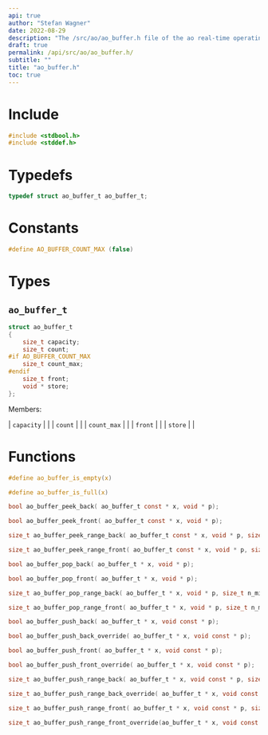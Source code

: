 ```yaml
---
api: true
author: "Stefan Wagner"
date: 2022-08-29
description: "The /src/ao/ao_buffer.h file of the ao real-time operating system."
draft: true
permalink: /api/src/ao/ao_buffer.h/
subtitle: ""
title: "ao_buffer.h"
toc: true
---
```


# Include

```c
#include <stdbool.h>
#include <stddef.h>
```

# Typedefs

```c
typedef struct ao_buffer_t ao_buffer_t;
```

# Constants

```c
#define AO_BUFFER_COUNT_MAX (false)
```

# Types

## `ao_buffer_t`

```c
struct ao_buffer_t
{
    size_t capacity;
    size_t count;
#if AO_BUFFER_COUNT_MAX
    size_t count_max;
#endif
    size_t front;
    void * store;
};
```

Members:

| `capacity` | |
| `count` | |
| `count_max` | |
| `front` | |
| `store` | |

# Functions

```c
#define ao_buffer_is_empty(x)
```

```c
#define ao_buffer_is_full(x)
```

```c
bool ao_buffer_peek_back( ao_buffer_t const * x, void * p);
```

```c
bool ao_buffer_peek_front( ao_buffer_t const * x, void * p);
```

```c
size_t ao_buffer_peek_range_back( ao_buffer_t const * x, void * p, size_t n_min, size_t n_max);
```

```c
size_t ao_buffer_peek_range_front( ao_buffer_t const * x, void * p, size_t n_min, size_t n_max);
```

```c
bool ao_buffer_pop_back( ao_buffer_t * x, void * p);
```

```c
bool ao_buffer_pop_front( ao_buffer_t * x, void * p);
```

```c
size_t ao_buffer_pop_range_back( ao_buffer_t * x, void * p, size_t n_min, size_t n_max);
```

```c
size_t ao_buffer_pop_range_front( ao_buffer_t * x, void * p, size_t n_min, size_t n_max);
```

```c
bool ao_buffer_push_back( ao_buffer_t * x, void const * p);
```

```c
bool ao_buffer_push_back_override( ao_buffer_t * x, void const * p);
```

```c
bool ao_buffer_push_front( ao_buffer_t * x, void const * p);
```

```c
bool ao_buffer_push_front_override( ao_buffer_t * x, void const * p);
```

```c
size_t ao_buffer_push_range_back( ao_buffer_t * x, void const * p, size_t n_min, size_t n_max);
```

```c
size_t ao_buffer_push_range_back_override( ao_buffer_t * x, void const * p, size_t n_min, size_t n_max);
```

```c
size_t ao_buffer_push_range_front( ao_buffer_t * x, void const * p, size_t n_min, size_t n_max);
```

```c
size_t ao_buffer_push_range_front_override(ao_buffer_t * x, void const * p, size_t n_min, size_t n_max);
```

